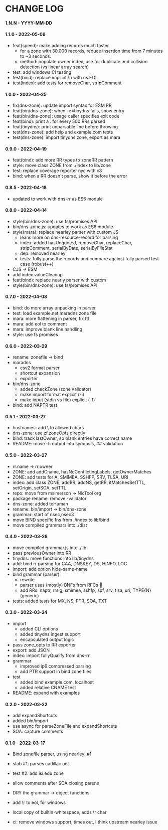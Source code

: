 # CHANGE LOG

#### 1.N.N - YYYY-MM-DD


#### 1.1.0 - 2022-05-09

- feat(speed): make adding records much faster
    - for a zone with 30,000 records, reduce insertion time from 7 minutes to ~3 seconds.
    - method: populate owner index, use for duplicate and collision detection (vs linear array search)
- test: add windows CI testing
- test(bind): replace implicit \n with os.EOL
- test(index): add tests for removeChar, stripComment


#### 1.0.0 - 2022-04-25

- fix(dns-zone): update import syntax for ESM RR
- feat(bin/dns-zone): when -e=tinydns fails, show entry
- feat(bin/dns-zone): usage caller specifies exit code
- feat(bind): print a . for every 500 RRs parsed
- feat(tinydns): print unparsable line before throwing
- test(dns-zone): add help and example.com tests
- test(dns-zone): import tinydns zone, export as mara


#### 0.9.0 - 2022-04-19

- feat(bind): add more RR types to zoneRR pattern
- style: move class ZONE from ./index to lib/zone
- test: replace coverage reporter nyc with c8
- bind: when a RR doesn't parse, show it before the error


#### 0.8.5 - 2022-04-18

- updated to work with dns-rr as ES6 module


#### 0.8.0 - 2022-04-14

- style(bin/dns-zone): use fs/promises API
- bin/dns-zone.js: updates to work as ES6 module
- style(mara): replace nearley parser with custom JS
    - leans more on dns-resource-record for parsing
    - index: added hasUnquoted, removeChar, replaceChar, stripComment, serialByDate, serialByFileStat
    - dep: removed nearley
    - tests: fully parse the records and compare against fully parsed test case (robust++)
- CJS -> ESM
- add index.valueCleanup
- feat(bind): replace nearly parser with custom
- style(bin/dns-zone): use fs/promises API


#### 0.7.0 - 2022-04-08

- bind: do more array unpacking in parser
- test: load example.net maradns zone file
- mara: more flattening in parser, fix ttl
- mara: add eol to comment
- mara: improve blank line handling
- style: use fs promises


#### 0.6.0 - 2022-03-29

- rename: zonefile -> bind
- maradns
    - csv2 format parser
    - shortcut expansion
    - exporter
- bin/dns-zone
    - added checkZone (zone validator)
    - make import format explicit (-i)
    - make input (stdin vs file) explicit (-f)
- bind: add NAPTR test


#### 0.5.1 - 2022-03-27

- hostnames: add \ to allowed chars
- dns-zone: use zf.zoneOpts directly
- bind: track lastOwner, so blank entries have correct name
- README: move -h output into synopsis, ## validation


#### 0.5.0 - 2022-03-27

- rr.name -> rr.owner
- ZONE: add addCname, hasNoConflictingLabels, getOwnerMatches
- ZONE: add tests for A, SMIMEA, SSHFP, SRV, TLSA, URI
- index: add class ZONE, addRR, addNS, getRR, itMatchesSetTTL, setOrigin, setSOA, setTTL
- repo: move from msimerson -> NicTool org
- package rename: remove -validator
- dns-zone: added toHuman
- rename: bin/import -> bin/dns-zone
- grammar: start of nsec,nsec3
- move BIND specific fns from ./index to lib/bind
- move compiled grammars into ./dist


#### 0.4.0 - 2022-03-26

- move compiled grammar.js into ./lib
- pass previousOwner into RR
- tinydns: move functions into lib/tinydns
- add: bind rr parsing for CAA, DNSKEY, DS, HINFO, LOC 
- import: add option hide-same-name
- bind grammar (parser):
    - rewrite
    - parser uses (mostly) BNFs from RFCs 🎉
    - add RRs: naptr, rrsig, smimea, sshfp, spf, srv, tlsa, uri, TYPE{N} (generic)
- tests: added tests for MX, NS, PTR, SOA, TXT


#### 0.3.0 - 2022-03-24

- import
    - added CLI options
    - added tinydns ingest support
    - encapsulated output logic
- pass zone_opts to RR exporter
- export: add JSON
- index: import fullyQualify from dns-rr
- grammar
    - improved ip6 compressed parsing
    - add PTR support in bind zone files
- test
    - added bind example.com, localhost
    - added relative CNAME test
- README: expand with examples


#### 0.2.0 - 2022-03-22

- add expandShortcuts
- added bin/import
- use async for parseZoneFile and expandShortcuts
- SOA: capture comments


#### 0.1.0 - 2022-03-17

- Bind zonefile parser, using nearley: #1
    
- stab #1: parses cadillac.net
- test #2: add isi.edu zone
- allow comments after SOA closing parens
- DRY the grammar -> object functions
- add \r to eol, for windows
- local copy of builtin-whitespace, adds \r char
- ci: remove windows support, times out, I think upstream nearley issue
